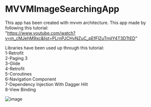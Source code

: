# MVVMImageSearchingApp
This app has been created with mvvm architecture.
This app made by following this tutorial: <br>
"https://www.youtube.com/watch?v=m_cMJehM9xc&list=PLrnPJCHvNZuC_pEfFlZuTmjlY4T3DTtED"


Libraries have been used up through this tutorial: <br>
1-Retrofit <br>
2-Paging 3  <br>
3-Glide     <br>
4-Retrofit  <br>
5-Coroutines  <br>
6-Navigation Component <br>
7-Dependency Injection With Dagger Hilt <br>
8-View Binding <br>

![image](https://user-images.githubusercontent.com/73062239/154704446-d878dcdc-7fd5-4b36-ba37-10b37f565158.png)
